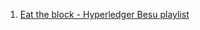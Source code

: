 1. [Eat the block - Hyperledger Besu playlist](https://youtube.com/playlist?list=PLbbtODcOYIoEsNWdjTlXXWwCEClLA0fnK)
